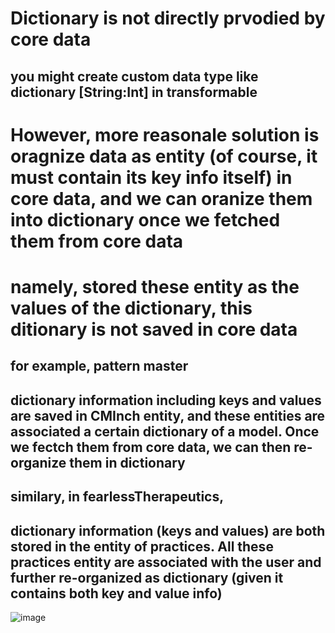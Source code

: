 # Dictionary is not directly prvodied by core data
## you might create custom data type like dictionary [String:Int] in transformable

# However, more reasonale solution is oragnize data as entity (of course, it must contain its key info itself) in core data, and we can oranize them into dictionary once we fetched them from core data
# namely, stored these entity as the values of the dictionary, this ditionary is not saved in core data

## for example, pattern master
## dictionary information including keys and values are saved in CMInch entity, and these entities are associated a certain dictionary of a model. Once we fectch them from core data, we can then re-organize them in dictionary

## similary, in fearlessTherapeutics,
## dictionary information (keys and values) are both stored in the entity of practices. All these practices entity are associated with the user and further re-organized as dictionary (given it contains both key and value info)

![image](https://user-images.githubusercontent.com/81428296/158006720-aa3a8d2c-ed31-4d39-be27-a8cc00227d42.png)
